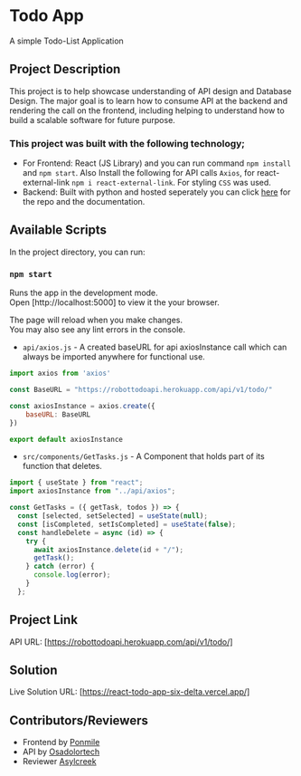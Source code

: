 # Todo App
A simple Todo-List Application

## Project Description
This project is to help showcase understanding of API design and Database Design. The major goal is to learn how to consume API at the backend and rendering the call on the frontend, including helping to understand how to build a scalable software for future purpose.

### This project was built with the following technology;

* For Frontend: React (JS Library) and you can run command `npm install` and `npm start`. Also Install the following for API calls `Axios`, for react-external-link `npm i react-external-link`. For styling `CSS` was used.
* Backend: Built with python and hosted seperately you can click [here](https://github.com/osadolortech/TodoApi) for the repo and the documentation.


## Available Scripts

In the project directory, you can run:

### `npm start`

Runs the app in the development mode.\
Open [http://localhost:5000] to view it the your browser.

The page will reload when you make changes.\
You may also see any lint errors in the console.

* `api/axios.js` - A created baseURL for api axiosInstance call which can always be imported anywhere for functional use. 
```javascript 
import axios from 'axios'

const BaseURL = "https://robottodoapi.herokuapp.com/api/v1/todo/"

const axiosInstance = axios.create({
    baseURL: BaseURL
})

export default axiosInstance

```
* `src/components/GetTasks.js` - A Component that holds part of its function that deletes. 
```javascript
import { useState } from "react";
import axiosInstance from "../api/axios";

const GetTasks = ({ getTask, todos }) => {
  const [selected, setSelected] = useState(null);
  const [isCompleted, setIsCompleted] = useState(false);
  const handleDelete = async (id) => {
    try {
      await axiosInstance.delete(id + "/");
      getTask();
    } catch (error) {
      console.log(error);
    }
  };
```

## Project Link
API URL: [https://robottodoapi.herokuapp.com/api/v1/todo/]


## Solution
Live Solution URL: [https://react-todo-app-six-delta.vercel.app/]


## Contributors/Reviewers
* Frontend by [Ponmile](https://github.com/pjmiles) 
* API by [Osadolortech](https://github.com/osadolortech)
* Reviewer [Asylcreek](https://github.com/Asylcreek)
